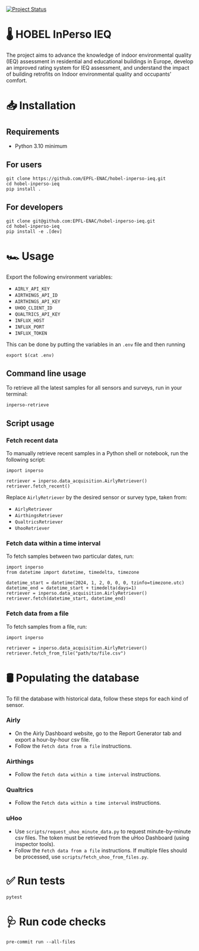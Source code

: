 [![Project Status](https://img.shields.io/badge/status-under%20development-yellow)](https://github.com/EPFL-ENAC/hobel-inperso-ieq)

# 🌡 HOBEL InPerso IEQ

The project aims to advance the knowledge of indoor environmental quality (IEQ) assessment in residential and educational buildings in Europe, develop an improved rating system for IEQ assessment, and understand the impact of building retrofits on Indoor environmental quality and occupants’ comfort.


# 📥 Installation

## Requirements

- Python 3.10 minimum


## For users

```
git clone https://github.com/EPFL-ENAC/hobel-inperso-ieq.git
cd hobel-inperso-ieq
pip install .
```


## For developers

```
git clone git@github.com:EPFL-ENAC/hobel-inperso-ieq.git
cd hobel-inperso-ieq
pip install -e .[dev]
```


# 🏎 Usage

Export the following environment variables:

- `AIRLY_API_KEY`
- `AIRTHINGS_API_ID`
- `AIRTHINGS_API_KEY`
- `UHOO_CLIENT_ID`
- `QUALTRICS_API_KEY`
- `INFLUX_HOST`
- `INFLUX_PORT`
- `INFLUX_TOKEN`

This can be done by putting the variables in an `.env` file and then running

```
export $(cat .env)
```


## Command line usage

To retrieve all the latest samples for all sensors and surveys, run in your terminal:

```
inperso-retrieve
```


## Script usage

### Fetch recent data

To manually retrieve recent samples in a Python shell or notebook, run the following script:

```
import inperso

retriever = inperso.data_acquisition.AirlyRetriever()
retriever.fetch_recent()
```

Replace `AirlyRetriever` by the desired sensor or survey type, taken from:

- `AirlyRetriever`
- `AirthingsRetriever`
- `QualtricsRetriever`
- `UhooRetriever`


### Fetch data within a time interval

To fetch samples between two particular dates, run:

```
import inperso
from datetime import datetime, timedelta, timezone

datetime_start = datetime(2024, 1, 2, 0, 0, 0, tzinfo=timezone.utc)
datetime_end = datetime_start + timedelta(days=1)
retriever = inperso.data_acquisition.AirlyRetriever()
retriever.fetch(datetime_start, datetime_end)
```


### Fetch data from a file

To fetch samples from a file, run:

```
import inperso

retriever = inperso.data_acquisition.AirlyRetriever()
retriever.fetch_from_file("path/to/file.csv")
```


# 🛢️ Populating the database

To fill the database with historical data, follow these steps for each kind of sensor.

### Airly

- On the Airly Dashboard website, go to the Report Generator tab and export a hour-by-hour csv file.
- Follow the `Fetch data from a file` instructions.


### Airthings

- Follow the `Fetch data within a time interval` instructions.


### Qualtrics

- Follow the `Fetch data within a time interval` instructions.


### uHoo

- Use `scripts/request_uhoo_minute_data.py` to request minute-by-minute csv files. The token must be retrieved from the uHoo Dashboard (using inspector tools).
- Follow the `Fetch data from a file` instructions. If multiple files should be processed, use `scripts/fetch_uhoo_from_files.py`.


# ✅ Run tests

```
pytest
```


# 🩺 Run code checks

```
pre-commit run --all-files
```
